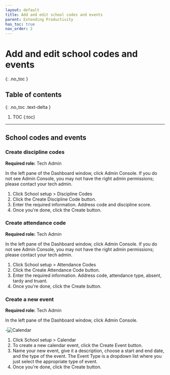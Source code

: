 ```yaml
---
layout: default
title: Add and edit school codes and events
parent: Extending Productivity
has_toc: true
nav_order: 2
---
```


# Add and edit school codes and events
{: .no_toc }

## Table of contents
{: .no_toc .text-delta }

1. TOC
{:toc}

---

## School codes and events

### Create discipline codes
**Required role:** Tech Admin

In the left pane of the Dashboard window, click Admin Console. If you do not see Admin Console, you may not have the right admin permissions; please contact your tech admin.

1. Click School setup > Discipline Codes
2. Click the Create Discipline Code button.
3. Enter the required information. Address code and discipline score.
4. Once you're done, click the Create button.

### Create attendance code
**Required role:** Tech Admin

In the left pane of the Dashboard window, click Admin Console. If you do not see Admin Console, you may not have the right admin permissions; please contact your tech admin.

1. Click School setup > Attendance Codes
2. Click the Create Attendance Code button.
3. Enter the required information. Address code, attendance type, absent, tardy and truant.
4. Once you're done, click the Create button.

### Create a new event
**Required role:** Tech Admin

In the left pane of the Dashboard window, click Admin Console.

-![Calendar]({{site.baseurl}}/assets/images/calendar.png "Calendar Interface")


1. Click School setup > Calendar
2. To create a new calendar event, click the Create Event button.
3. Name your new event, give it a description, choose a start and end date, and the type of the event. The Event Type is a dropdown list where you just select the appropriate type of event.
4. Once you're done, click the Create button.
